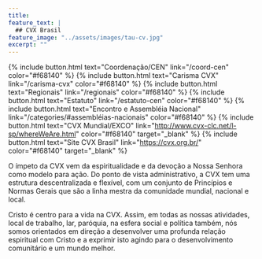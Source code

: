 ```yaml
---
title:
feature_text: |
  ## CVX Brasil
feature_image: "../assets/images/tau-cv.jpg"
excerpt: ""
---
```


{% include button.html text="Coordenação/CEN" link="/coord-cen" color="#f68140" %} {% include button.html text="Carisma CVX" link="/carisma-cvx" color="#f68140" %} {% include button.html text="Regionais" link="/regionais" color="#f68140" %} {% include button.html text="Estatuto" link="/estatuto-cen" color="#f68140" %} {% include button.html text="Encontro e Assembléia Nacional" link="/categories/#assembléias-nacionais" color="#f68140" %} {% include button.html text="CVX Mundial/EXCO" link="http://www.cvx-clc.net/l-sp/whereWeAre.html" color="#f68140" target="_blank" %} {% include button.html text="Site CVX Brasil" link="https://cvx.org.br/" color="#f68140" target="_blank" %}

O ímpeto da CVX vem da espiritualidade e da devoção a Nossa Senhora como modelo para ação. Do ponto de vista administrativo, a CVX tem uma estrutura descentralizada e flexível, com um conjunto de Princípios e Normas Gerais que são a linha mestra da comunidade mundial, nacional e local.

Cristo é centro para a vida na CVX. Assim, em todas as nossas atividades, local de trabalho, lar, paróquia, na esfera social e política também, nós somos orientados em direção a desenvolver uma profunda relação espiritual com Cristo e a exprimir isto agindo para o desenvolvimento comunitário e um mundo melhor.
